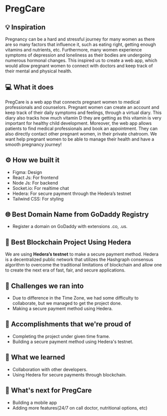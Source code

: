 # PregCare

## 💡 Inspiration

Pregnancy can be a hard and stressful journey for many women as there are so many factors that influence it, such as eating right, getting enough vitamins and nutrients, etc. Furthermore, many women experience symptoms of depression and loneliness as their bodies are undergoing numerous hormonal changes. This inspired us to create a web app, which would allow pregnant women to connect with doctors and keep track of their mental and physical health.

## 💻 What it does

PregCare is a web app that connects pregnant women to medical professionals and counselors. Pregnant women can create an account and keep track of their daily symptoms and feelings, through a virtual diary. This diary also tracks how much vitamin D they are getting as this vitamin is very important for healthy child development. Moreover, the web app allows patients to find medical professionals and book an appointment. They can also directly contact other pregnant women, in their private chatroom. We want help pregnant women to be able to manage their health and  have a smooth pregnancy journey!

 <!-- web app connecting doctors & patients during pregnancy. Pregnancy diary that communicates directly with the doctor. Also helps pregnant women to manage depressive symptoms and combat vitamind d deficiency -->

## ⚙️ How we built it

- Figma: Design
- React Js: For frontend
- Node Js: For backend
- Socket.io: For realtime chat
- Hedera: For secure payment through the Hedera’s testnet
- Tailwind CSS: For styling

## 🌐 Best Domain Name from GoDaddy Registry

- Register a domain on GoDaddy with extensions .co, .us.

## 🔐 Best Blockchain Project Using Hedera

We are using **Hedera’s testnet** to make a secure payment method. Hedera is a decentralized public network that utilizes the Hashgraph consensus algorithm to overcome the traditional limitations of blockchain and allow one to create the next era of fast, fair, and secure applications.

## 🧠 Challenges we ran into

- Due to difference in the Time Zone, we had some difficulty to collaborate, but we managed to get the project done.
- Making a secure payment method using Hedera.

## 🏅 Accomplishments that we're proud of

- Completing the project under given time frame.
- Building a secure payment method using Hedera's testnet.

## 📖 What we learned

- Collaboration with other developers.
- Using Hedera for secure payments through blockchain.

## 🚀 What's next for PregCare

- Building a mobile app
- Adding more features(24/7 on call doctor, nutritional options, etc)
